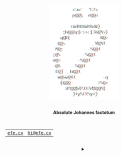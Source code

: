 <div align="center">
    <picture>
        <source media="(prefers-color-scheme: dark)" srcset="/assets/logo_dark.gif">
        <source media="(prefers-color-scheme: light)" srcset="/assets/logo_light.gif">
        <img alt="Theme-adjusted logo" src="/assets/logo_dark.gif">
    </picture>
</div>
<br>
<p align="center"><b>Absolute Johannes factotum</b></p>
<br>
<div align="center">
    <table>
        <tbody>
            <tr>
                <td>
                    <samp>
                        <a href="https://efe.cv" title="My personal website">efe.cv</a>
                    </samp>
                </td>
                <td>
                    <samp>
                        <a href="mailto:hi@efe.cv" title="My personal email address">hi@efe.cv</a>
                    </samp>
                </td>
            </tr>
        </tbody>
    </table>
    <br>
    <details>
        <summary></summary>
        <table>
            <thead>
                <tr>
                    <th><abbr title="Bitcoin">BTC</abbr></th>
                    <th><abbr title="Ethereum">ETH</abbr></th>
                    <th><abbr title="Monero">XMR</abbr></th>
                </tr>
            </thead>
            <tbody>
                <tr>
                    <td id="#BTC">31,391.81<abbr title="US Dollar">$</abbr></td>
                    <td id="#ETH">2,008.21<abbr title="US Dollar">$</abbr></td>
                    <td id="#XMR">164.15<abbr title="US Dollar">$</abbr></td>
                </tr>
            </tbody>
        </table>
    </details>
</div>

